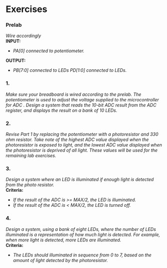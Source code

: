 # Exercises

### Prelab
*Wire accordingly*  
**INPUT:**  
  * *PA[0] connected to potentiometer.*  

**OUTPUT:**  
  * *PB[7:0] connected to LEDs PD[1:0] connected to LEDs.*

### 1. 
*Make sure your breadboard is wired according to the prelab. The potentiometer is used to adjust the voltage supplied to the microcontroller for ADC . Design a system that reads the 10-bit ADC result from the ADC register, and displays the result on a bank of 10 LEDs.*

### 2. 
*Revise Part 1 by replacing the potentiometer with a photoresistor and 330 
ohm resistor. Take note of the highest ADC value displayed when the photoresistor is exposed to light, and the lowest ADC value displayed when the photoresistor is deprived of all light. These values will be used for the remaining lab exercises.*

### 3. 
*Design a system where an LED is illuminated if enough light is detected from the photo resistor.*  
**Criteria:**
  * *If the result of the ADC is >= MAX/2, the LED is illuminated.*
  * *If the result of the ADC is < MAX/2, the LED is turned off.*

### 4.
*Design a system, using a bank of eight LEDs, where the number of LEDs illuminated is a representation of how much light is detected. For example, when more light is detected, more LEDs are illuminated.*  
**Criteria:**
  * *The LEDs should illuminated in sequence from 0 to 7, based on the amount of light detected by the photoresistor.*
